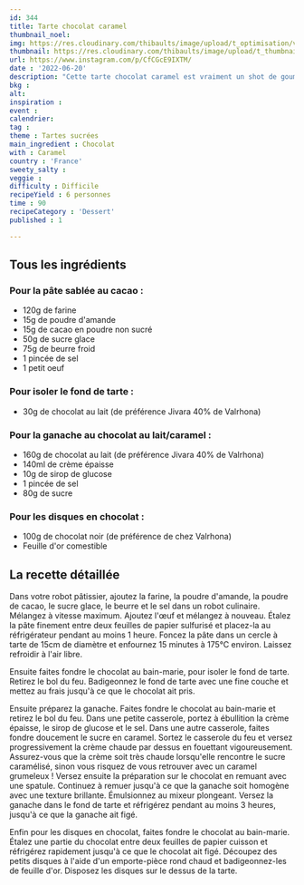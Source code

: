```yaml
---
id: 344
title: Tarte chocolat caramel
thumbnail_noel: 
img: https://res.cloudinary.com/thibaults/image/upload/t_optimisation/v1662222270/Recipes/20220620_tarte_chocolat_caramel.jpg
thumbnail: https://res.cloudinary.com/thibaults/image/upload/t_thumbnail_josie/v1662222270/Recipes/20220620_tarte_chocolat_caramel.jpg
url: https://www.instagram.com/p/CfCGcE9IXTM/
date : '2022-06-20'
description: "Cette tarte chocolat caramel est vraiment un shot de goumandise et elle ravira tous les fans de chocolat."
bkg : 
alt: 
inspiration :
event : 
calendrier: 
tag : 
theme : Tartes sucrées
main_ingredient : Chocolat
with : Caramel
country : 'France'
sweety_salty : 
veggie : 
difficulty : Difficile
recipeYield : 6 personnes
time : 90
recipeCategory : 'Dessert'
published : 1

---
```

## Tous les ingrédients
### Pour la pâte sablée au cacao :
 - 120g de farine
 - 15g de poudre d'amande
 - 15g de cacao en poudre non sucré
 - 50g de sucre glace
 - 75g de beurre froid
 - 1 pincée de sel
 - 1 petit oeuf

### Pour isoler le fond de tarte :
 - 30g de chocolat au lait (de préférence Jivara 40% de Valrhona)

### Pour la ganache au chocolat au lait/caramel :
 - 160g de chocolat au lait (de préférence Jivara 40% de Valrhona)
 - 140ml de crème épaisse
 - 10g de sirop de glucose
 - 1 pincée de sel
 - 80g de sucre

### Pour les disques en chocolat :
 - 100g de chocolat noir (de préférence de chez Valrhona)
 - Feuille d'or comestible

## La recette détaillée
Dans votre robot pâtissier, ajoutez la farine, la poudre d'amande, la poudre de cacao, le sucre glace, le beurre et le sel dans un robot culinaire. Mélangez à vitesse maximum. Ajoutez l'œuf et mélangez à nouveau. Étalez la pâte finement entre deux feuilles de papier sulfurisé et placez-la au réfrigérateur pendant au moins 1 heure. Foncez la pâte dans un cercle à tarte de 15cm de diamètre et enfournez 15 minutes à 175°C environ. Laissez refroidir à l'air libre.

Ensuite faites fondre le chocolat au bain-marie, pour isoler le fond de tarte. Retirez le bol du feu. Badigeonnez le fond de tarte avec une fine couche et mettez au frais jusqu'à ce que le chocolat ait pris. 

Ensuite préparez la ganache. Faites fondre le chocolat au bain-marie et retirez le bol du feu. Dans une petite casserole, portez à ébullition la crème épaisse, le sirop de glucose et le sel. Dans une autre casserole, faites fondre doucement le sucre en caramel. Sortez le casserole du feu et versez progressivement la crème chaude par dessus en fouettant vigoureusement. Assurez-vous que la crème soit très chaude lorsqu'elle rencontre le sucre caramélisé, sinon vous risquez de vous retrouver avec un caramel grumeleux ! Versez ensuite la préparation sur le chocolat en remuant avec une spatule. Continuez à remuer jusqu'à ce que la ganache soit homogène avec une texture brillante. Émulsionnez au mixeur plongeant. Versez la ganache dans le fond de tarte et réfrigérez pendant au moins 3 heures, jusqu'à ce que la ganache ait figé.

Enfin pour les disques en chocolat, faites fondre le chocolat au bain-marie. Étalez une partie du chocolat entre deux feuilles de papier cuisson et réfrigérez rapidement jusqu'à ce que le chocolat ait figé. Découpez des petits disques à l'aide d'un emporte-pièce rond chaud et badigeonnez-les de feuille d'or. Disposez les disques sur le dessus de la tarte.